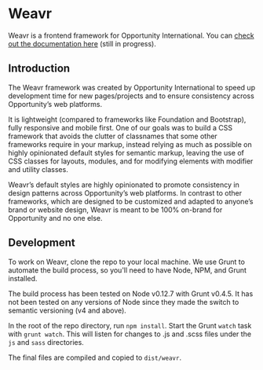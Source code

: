 Weavr
=========

Weavr is a frontend framework for Opportunity International. You can [check out the documentation here](http://weavr.opportunity.org) (still in progress).

## Introduction

The Weavr framework was created by Opportunity International to speed up development time for new pages/projects and to ensure consistency across Opportunity’s web platforms.

It is lightweight (compared to frameworks like Foundation and Bootstrap), fully responsive and mobile first. One of our goals was to build a CSS framework that avoids the clutter of classnames that some other frameworks require in your markup, instead relying as much as possible on highly opinionated default styles for semantic markup, leaving the use of CSS classes for layouts, modules, and for modifying elements with modifier and utility classes.

Weavr’s default styles are highly opinionated to promote consistency in design patterns across Opportunity’s web platforms. In contrast to other frameworks, which are designed to be customized and adapted to anyone’s brand or website design, Weavr is meant to be 100% on-brand for Opportunity and no one else.

## Development

To work on Weavr, clone the repo to your local machine. We use Grunt to automate the build process, so you'll need to have Node, NPM, and Grunt installed.

The build process has been tested on Node v0.12.7 with Grunt v0.4.5. It has not been tested on any versions of Node since they made the switch to semantic versioning (v4 and above).

In the root of the repo directory, run `npm install`. Start the Grunt `watch` task with `grunt watch`. This will listen for changes to .js and .scss files under the `js` and `sass` directories.

The final files are compiled and copied to `dist/weavr`.
